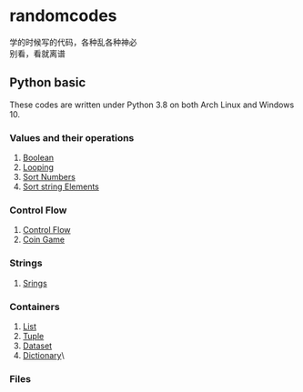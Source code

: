 # randomcodes
学的时候写的代码，各种乱各种神必  
别看，看就离谱  

## Python basic
These codes are written under Python 3.8 on both Arch Linux and Windows 10.  
### Values and their operations
1. [Boolean](./python/boolean.py)
2. [Looping](./python/looping.py)
3. [Sort Numbers](./python/sort_numbers.py)
4. [Sort string Elements](./python/sort_string_elements.py)
### Control Flow
1. [Control Flow](./python/control_flow.py)
2. [Coin Game](./python/coin_game.py)
### Strings
1. [Srings](./python/strings.py)
### Containers
1. [List](./python/list.py)
2. [Tuple](./python/tuple.py)
3. [Dataset](./python/dataset.py)
4. [Dictionary](./python/dictionary.py)\
### Files